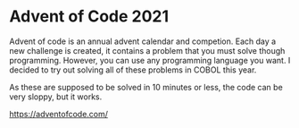 # Advent of Code 2021

Advent of code is an annual advent calendar and competion. Each day a new challenge is created, it contains a problem that you must solve though programming. However, you can use any programming language you want. I decided to try out solving all of these problems in COBOL this year. 

As these are supposed to be solved in 10 minutes or less, the code can be very sloppy, but it works. 

https://adventofcode.com/
